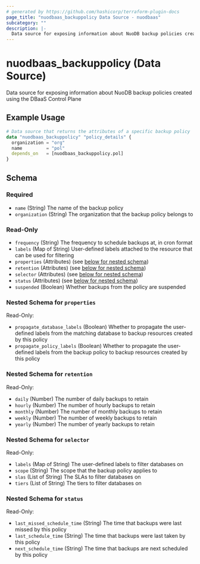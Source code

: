 ```yaml
---
# generated by https://github.com/hashicorp/terraform-plugin-docs
page_title: "nuodbaas_backuppolicy Data Source - nuodbaas"
subcategory: ""
description: |-
  Data source for exposing information about NuoDB backup policies created using the DBaaS Control Plane
---
```


# nuodbaas_backuppolicy (Data Source)

Data source for exposing information about NuoDB backup policies created using the DBaaS Control Plane

## Example Usage

```terraform
# Data source that returns the attributes of a specific backup policy
data "nuodbaas_backuppolicy" "policy_details" {
  organization = "org"
  name         = "pol"
  depends_on   = [nuodbaas_backuppolicy.pol]
}
```

<!-- schema generated by tfplugindocs -->
## Schema

### Required

- `name` (String) The name of the backup policy
- `organization` (String) The organization that the backup policy belongs to

### Read-Only

- `frequency` (String) The frequency to schedule backups at, in cron format
- `labels` (Map of String) User-defined labels attached to the resource that can be used for filtering
- `properties` (Attributes) (see [below for nested schema](#nestedatt--properties))
- `retention` (Attributes) (see [below for nested schema](#nestedatt--retention))
- `selector` (Attributes) (see [below for nested schema](#nestedatt--selector))
- `status` (Attributes) (see [below for nested schema](#nestedatt--status))
- `suspended` (Boolean) Whether backups from the policy are suspended

<a id="nestedatt--properties"></a>
### Nested Schema for `properties`

Read-Only:

- `propagate_database_labels` (Boolean) Whether to propagate the user-defined labels from the matching database to backup resources created by this policy
- `propagate_policy_labels` (Boolean) Whether to propagate the user-defined labels from the backup policy to backup resources created by this policy


<a id="nestedatt--retention"></a>
### Nested Schema for `retention`

Read-Only:

- `daily` (Number) The number of daily backups to retain
- `hourly` (Number) The number of hourly backups to retain
- `monthly` (Number) The number of monthly backups to retain
- `weekly` (Number) The number of weekly backups to retain
- `yearly` (Number) The number of yearly backups to retain


<a id="nestedatt--selector"></a>
### Nested Schema for `selector`

Read-Only:

- `labels` (Map of String) The user-defined labels to filter databases on
- `scope` (String) The scope that the backup policy applies to
- `slas` (List of String) The SLAs to filter databases on
- `tiers` (List of String) The tiers to filter databases on


<a id="nestedatt--status"></a>
### Nested Schema for `status`

Read-Only:

- `last_missed_schedule_time` (String) The time that backups were last missed by this policy
- `last_schedule_time` (String) The time that backups were last taken by this policy
- `next_schedule_time` (String) The time that backups are next scheduled by this policy
